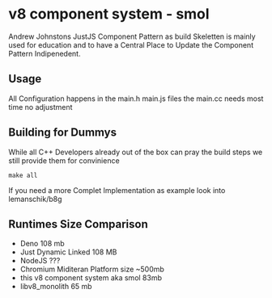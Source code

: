 # v8 component system - smol
Andrew Johnstons JustJS Component Pattern as build Skeletten is mainly used for education
and to have a Central Place to Update the Component Pattern Indipenedent.

## Usage
All Configuration happens in the main.h main.js files the main.cc needs most time no adjustment

## Building for Dummys
While all C++ Developers already out of the box can pray the build steps we still provide them for convinience

```
make all
```

If you need a more Complet Implementation as example look into lemanschik/b8g

## Runtimes Size Comparison
- Deno 108 mb
- Just Dynamic Linked 108 MB
- NodeJS ???
- Chromium Miditeran Platform size ~500mb
- this v8 component system aka smol 83mb
- libv8_monolith 65 mb
